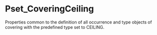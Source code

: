 # Pset_CoveringCeiling

Properties common to the definition of all occurrence and type objects of covering with the predefined type set to CEILING.
